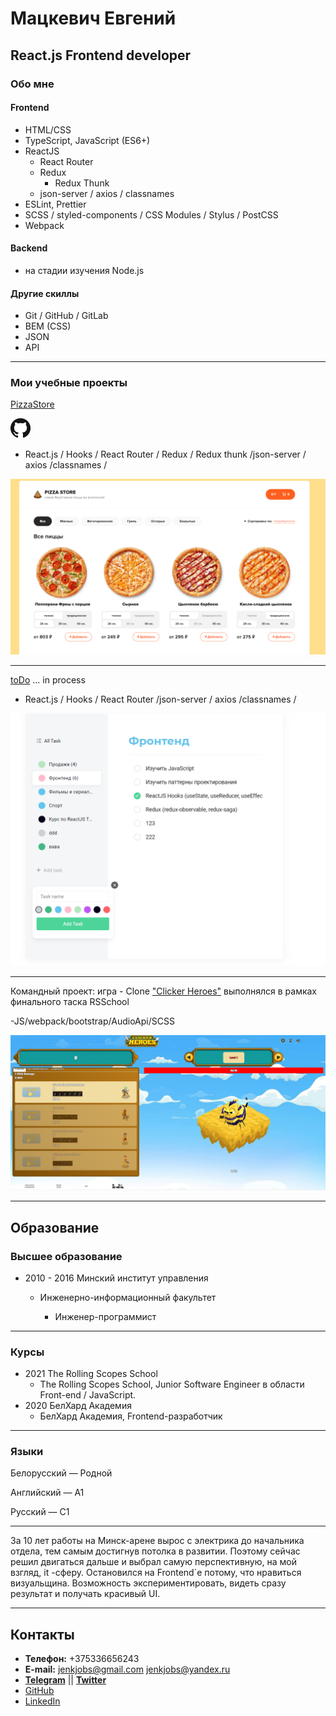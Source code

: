 # Мацкевич Евгений

## React.js Frontend developer

### Обо мне

#### Frontend

- HTML/CSS
- TypeScript, JavaScript (ES6+)
- ReactJS
  - React Router
  - Redux
    - Redux Thunk
  - json-server / axios / classnames
- ESLint, Prettier
- SCSS / styled-components / CSS Modules / Stylus / PostCSS
- Webpack

#### Backend

- на стадии изучения Node.js

#### Другие скиллы

- Git / GitHub / GitLab
- BEM (CSS)
- JSON
- API

---

### Мои учебные проекты

[PizzaStore](https://pizzas-store.herokuapp.com)

[![Git](.\assets\GitHub-Mark-32px.png "project on git")](https://github.com/JenkJS/pizza-store)

- React.js / Hooks / React Router / Redux / Redux thunk /json-server / axios /classnames /

![scr](.\assets\pizzaStore.png)

---

[toDo](https://github.com/JenkJS/todo) ... in process

- React.js / Hooks / React Router /json-server / axios /classnames /

![Todo](.\assets\todo.png)

---

Командный проект: игра - Clone ["Clicker Heroes"](https://doleur.github.io/rsclone/) выполнялся в рамках финального таска RSSchool

-JS/webpack/bootstrap/AudioApi/SCSS

![cloneHeroes](.\assets\cloneHeroes.png "Clicker Heroes")

---

## Образование

### Высшее образование

- 2010 - 2016 Минский институт управления

  - Инженерно-информационный факультет

    - Инженер-программист

---

### Курсы

- 2021 The Rolling Scopes School
  - The Rolling Scopes School, Junior Software Engineer в области Front-end / JavaScript.
- 2020 БелХард Академия
  - БелХард Академия, Frontend-разработчик

---

### Языки

Белорусский — Родной

Английский — A1

Русский — C1

---

За 10 лет работы на Минск-арене вырос с электрика до начальника отдела, тем самым достигнув потолка в развитии. Поэтому сейчас решил двигаться дальше и выбрал самую перспективную, на мой взгляд, it -сферу.
Остановился на Frontend`е потому, что нравиться визуальщина. Возможность экспериментировать, видеть сразу результат и получать красивый UI.

---

## Контакты

- **Телефон:** +375336656243
- **E-mail:** <jenkjobs@gmail.com> <jenkjobs@yandex.ru>
- **[Telegram](https://t.me/JenkDi)** || **[Twitter](https://twitter.com/Jenk_JS)**
- [GitHub](https://github.com/JenkJS)
- [LinkedIn](https://www.linkedin.com/in/jenkjs/)
